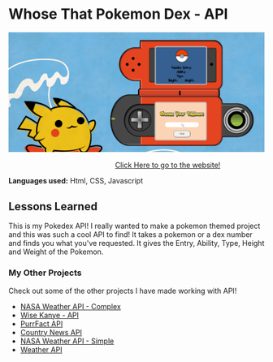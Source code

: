 # Whose That Pokemon Dex - API

<img src="https://github.com/DashlinS/api-Pokedex/blob/answer/images/pokedexdemo.gif" width="700">

&emsp;&emsp;&emsp;&emsp;&emsp;&emsp;&emsp;&emsp;&emsp;&emsp;&emsp;&emsp;&emsp;&emsp;&emsp;[Click Here to go to the website!](https://whosethatpoke.netlify.app/)

**Languages used:** Html, CSS, Javascript

## Lessons Learned

This is my Pokedex API! I really wanted to make a pokemon themed project and this was such a cool API to find! It takes a pokemon or a dex number and finds you what you've requested. It gives the Entry, Ability, Type, Height and Weight of the Pokemon. 

### My Other Projects 

Check out some of the other projects I have made working with API!

* [NASA Weather API - Complex](https://github.com/DashlinS/api-complex-nasa/tree/answer)
* [Wise Kanye - API](https://github.com/DashlinS/api-KanyeQuotes/tree/answer)
* [PurrFact API](https://github.com/DashlinS/api-purrfact/tree/answer)
* [Country News API]()
* [NASA Weather API - Simple]()
* [Weather API]()
